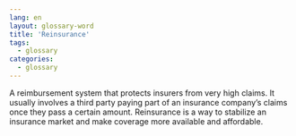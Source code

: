 ```yaml
---
lang: en
layout: glossary-word
title: 'Reinsurance'
tags:
  - glossary
categories:
  - glossary
---
```

A reimbursement system that protects insurers from very high claims. It usually involves a third party paying part of an insurance company’s claims once they pass a certain amount. Reinsurance is a way to stabilize an insurance market and make coverage more available and affordable.
